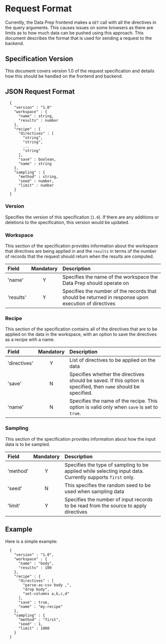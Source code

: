 # Request Format

Currently, the Data Prep frontend makes a `GET` call with all the directives in the query
arguments. This causes issues on some browsers as there are limits as to how much data can
be pushed using this approach. This document describes the format that is used for sending
a request to the backend.

## Specification Version

This document covers version 1.0 of the request specification and details how this should
be handled on the frontend and backend.

## JSON Request Format
```
  {
    "version" : "1.0"
    "workspace" : {
      "name" : string,
      "results" : number
    },
    "recipe" : {
      "directives" : [
        "string",
        "string",
        ...
        "string"
      ],
      "save" : boolean,
      "name" : string
    },
    "sampling" : {
      "method" : string,
      "seed" : number,
      "limit" : number
    }
  }
```

### Version
Specifies the version of this specification (`1.0`). If there are any additions or
deletions to the specification, this version would be updated.

### Workspace
This section of the specification provides information about the workspace that directives
are being applied in and the `results` in terms of the number of records that the request
should return when the results are computed.

| Field | Mandatory | Description |
| :---- | :------: | :----- |
| 'name' | Y | Specifies the name of the workspace the Data Prep should operate on |
| 'results' | Y | Specifies the number of the records that should be returned in response upon execution of directives |

### Recipe
This section of the specification contains all of the directives that are to be applied on
the data in the workspace, with an option to save the directives as a recipe with a name.

| Field | Mandatory | Description |
| :---- | :------: | :----- |
| 'directives' | Y | List of directives to be applied on the data |
| 'save' | N | Specifies whether the directives should be saved. If this option is specified, then `name` should be specified. |
| 'name' | N | Specifies the name of the recipe. This option is valid only when `save` is set to `true`. |

### Sampling
This section of the specification provides information about how the input data is to be
sampled.

| Field | Mandatory | Description |
| :---- | :------: | :----- |
| 'method' | Y | Specifies the type of sampling to be applied while selecting input data. Currently supports `first` only. |
| 'seed'   | N | This specifies the random seed to be used when sampling data |
| 'limit'  | Y | Specifies the number of input records to be read from the source to apply directives |


## Example

Here is a simple example:

```
  {
    "version" : "1.0",
    "workspace" : {
      "name" : "body",
      "results" : 100
    },
    "recipe" : {
      "directives" : [
        "parse-as-csv body ,",
        "drop body",
        "set-columns a,b,c,d"
      ],
      "save" : true,
      "name" : "my-recipe"
    },
    "sampling" : {
      "method" : "first",
      "seed" : 1,
      "limit" : 1000
    }
  }
```
